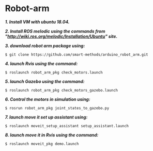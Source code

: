 # Robot-arm

**_1. Install VM with ubuntu 18.04._**

**_2. Install ROS melodic using the commands from "http://wiki.ros.org/melodic/Installation/Ubuntu" site._**

**_3. download robot arm package using:_**
```
$ git clone https://github.com/smart-methods/arduino_robot_arm.git
```
**_4. launch Rvis using the command:_**
```
$ roslaunch robot_arm_pkg check_motors.launch
```
**_5. launch Gazebo using the command:_**
```
$ roslaunch robot_arm_pkg check_motors_gazebo.launch
```
**_6. Control the motors in simulation using:_**
```
$ rosrun robot_arm_pkg joint_states_to_gazebo.py
```
**_7. launch move it set up assistant using:_**
```
$ roslaunch moveit_setup_assistant setup_assistant.launch
```
**_8. launch move it in Rvis using the command:_**
```
$ roslaunch moveit_pkg demo.launch
```
